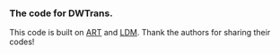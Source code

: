 ### The code for DWTrans.

This code is built on  [ART](https://github.com/gladzhang/ART) and [LDM](https://github.com/CompVis/stable-diffusion). Thank the authors for sharing their codes!
